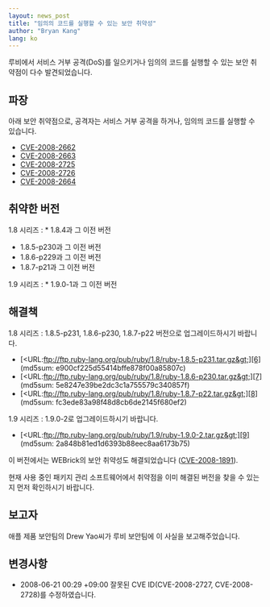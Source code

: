```yaml
---
layout: news_post
title: "임의의 코드를 실행할 수 있는 보안 취약성"
author: "Bryan Kang"
lang: ko
---
```


루비에서 서비스 거부 공격(DoS)를 일으키거나 임의의 코드를 실행할 수 있는 보안 취약점이 다수 발견되었습니다.

## 파장

아래 보안 취약점으로, 공격자는 서비스 거부 공격을 하거나, 임의믜 코드를 실행할 수 있습니다.

* [CVE-2008-2662][1]
* [CVE-2008-2663][2]
* [CVE-2008-2725][3]
* [CVE-2008-2726][4]
* [CVE-2008-2664][5]

## 취약한 버전

1.8 시리즈
: * 1\.8.4과 그 이전 버전
  * 1\.8.5-p230과 그 이전 버전
  * 1\.8.6-p229과 그 이전 버전
  * 1\.8.7-p21과 그 이전 버전

1.9 시리즈
: * 1\.9.0-1과 그 이전 버전

## 해결책

1.8 시리즈
: 1\.8.5-p231, 1.8.6-p230, 1.8.7-p22 버전으로 업그레이드하시기 바랍니다.
  * [&lt;URL:ftp://ftp.ruby-lang.org/pub/ruby/1.8/ruby-1.8.5-p231.tar.gz&gt;][6]
    (md5sum: e900cf225d55414bffe878f00a85807c)
  * [&lt;URL:ftp://ftp.ruby-lang.org/pub/ruby/1.8/ruby-1.8.6-p230.tar.gz&gt;][7]
    (md5sum: 5e8247e39be2dc3c1a755579c340857f)
  * [&lt;URL:ftp://ftp.ruby-lang.org/pub/ruby/1.8/ruby-1.8.7-p22.tar.gz&gt;][8]
    (md5sum: fc3ede83a98f48d8cb6de2145f680ef2)

1.9 시리즈
: 1\.9.0-2로 업그레이드하시기 바랍니다.
  * [&lt;URL:ftp://ftp.ruby-lang.org/pub/ruby/1.9/ruby-1.9.0-2.tar.gz&gt;][9]
    (md5sum: 2a848b81ed1d6393b88eec8aa6173b75)

이 버전에서는 WEBrick의 보안 취약성도 해결되었습니다 ([CVE-2008-1891][10]).

현재 사용 중인 패키지 관리 소프트웨어에서 취약점을 이미 해결된 버전을 찾을 수 있는지 먼저 확인하시기 바랍니다.

## 보고자

애플 제품 보안팀의 Drew Yao씨가 루비 보안팀에 이 사실을 보고해주었습니다.

## 변경사항

* 2008-06-21 00:29 +09:00 잘못된 CVE ID(CVE-2008-2727, CVE-2008-2728)를
  수정하였습니다.



[1]: http://cve.mitre.org/cgi-bin/cvename.cgi?name=CVE-2008-2662 
[2]: http://cve.mitre.org/cgi-bin/cvename.cgi?name=CVE-2008-2663 
[3]: http://cve.mitre.org/cgi-bin/cvename.cgi?name=CVE-2008-2725 
[4]: http://cve.mitre.org/cgi-bin/cvename.cgi?name=CVE-2008-2726 
[5]: http://cve.mitre.org/cgi-bin/cvename.cgi?name=CVE-2008-2664 
[6]: ftp://ftp.ruby-lang.org/pub/ruby/1.8/ruby-1.8.5-p231.tar.gz 
[7]: ftp://ftp.ruby-lang.org/pub/ruby/1.8/ruby-1.8.6-p230.tar.gz 
[8]: ftp://ftp.ruby-lang.org/pub/ruby/1.8/ruby-1.8.7-p22.tar.gz 
[9]: ftp://ftp.ruby-lang.org/pub/ruby/1.9/ruby-1.9.0-2.tar.gz 
[10]: http://cve.mitre.org/cgi-bin/cvename.cgi?name=CVE-2008-1891 
